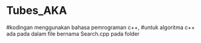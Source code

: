 # Tubes_AKA

#kodingan menggunakan bahasa pemrograman c++, 
#untuk algoritma c++ ada pada dalam file bernama Search.cpp pada folder

